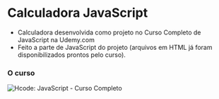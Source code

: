 # Calculadora JavaScript

- Calculadora desenvolvida como projeto no Curso Completo de JavaScript na Udemy.com
- Feito a parte de JavaScript do projeto (arquivos em HTML já foram disponibilizados prontos pelo curso).


### O curso
![Hcode: JavaScript - Curso Completo](https://www.udemy.com/javascript-curso-completo/)

